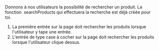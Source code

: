 Donnons à nos utilisateurs la possibilité de rechercher un produit. La fonction  s⁠e⁠a⁠r⁠c⁠h⁠P⁠r⁠o⁠d⁠u⁠c⁠t⁠s⁠ qui effectuera la recherche est déjà créée pour toi.

1. La première entrée sur la page doit rechercher les produits lorsque l'utilisateur y tape une entrée.
2. L'entrée de type case à cocher sur la page doit rechercher les produits lorsque l'utilisateur clique dessus.
